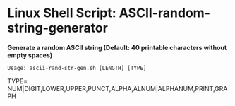 # Linux Shell Script: ASCII-random-string-generator

**Generate a random ASCII string (Default: 40 printable characters without empty spaces)**

```Usage: ascii-rand-str-gen.sh [LENGTH] [TYPE]```

TYPE= NUM|DIGIT,LOWER,UPPER,PUNCT,ALPHA,ALNUM|ALPHANUM,PRINT,GRAPH
